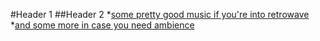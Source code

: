 #Header 1
##Header 2
*[some pretty good music if you're into retrowave](https://music.youtube.com/watch?v=D5A8KSmRJ1U&list=PLpvWJ6XFE9_82x-0FbF5ymSeeuJ2UVMs5)
*[and some more in case you need ambience](https://music.youtube.com/playlist?list=PLFclG9NFqg0bBNDGVk3Eul-jU5m9gLaDi)
